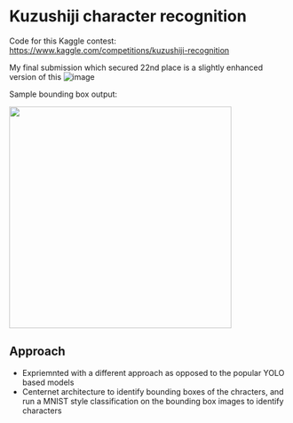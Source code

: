 # Kuzushiji character recognition
Code for this Kaggle contest: https://www.kaggle.com/competitions/kuzushiji-recognition


My final submission which secured 22nd place is a slightly enhanced version of this
![image](https://user-images.githubusercontent.com/9631296/170787953-050d9154-eb64-4b58-8fbf-45c31ba1ffe5.png)





Sample bounding box output:

<img src="https://user-images.githubusercontent.com/9631296/170788076-d6282919-7906-4b3b-afa5-0411dacdb516.png" width="400">


## Approach
- Expriemnted with a different approach as opposed to the popular YOLO based models
- Centernet architecture to identify bounding boxes of the chracters, and run a MNIST style classification on the bounding box images to identify characters

